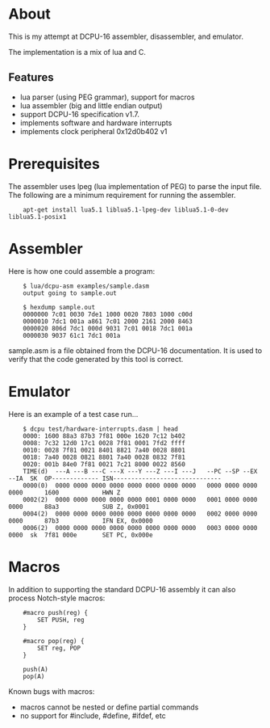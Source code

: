 # About

This is my attempt at DCPU-16 assembler, disassembler, and emulator.

The implementation is a mix of lua and C.

## Features

  * lua parser (using PEG grammar), support for macros
  * lua assembler (big and little endian output)
  * support DCPU-16 specification v1.7.
  * implements software and hardware interrupts
  * implements clock peripheral 0x12d0b402 v1

# Prerequisites

The assembler uses lpeg (lua implementation of PEG) to parse the input file.  The following are a minimum requirement
for running the assembler.

        apt-get install lua5.1 liblua5.1-lpeg-dev liblua5.1-0-dev liblua5.1-posix1

# Assembler

Here is how one could assemble a program:

        $ lua/dcpu-asm examples/sample.dasm
        output going to sample.out

        $ hexdump sample.out
        0000000 7c01 0030 7de1 1000 0020 7803 1000 c00d
        0000010 7dc1 001a a861 7c01 2000 2161 2000 8463
        0000020 806d 7dc1 000d 9031 7c01 0018 7dc1 001a
        0000030 9037 61c1 7dc1 001a                    

sample.asm is a file obtained from the DCPU-16 documentation.  It is used to 
verify that the code generated by this tool is correct.

# Emulator

Here is an example of a test case run...

        $ dcpu test/hardware-interrupts.dasm | head
        0000: 1600 88a3 87b3 7f81 000e 1620 7c12 b402
        0008: 7c32 12d0 17c1 0028 7f81 0001 7fd2 ffff
        0010: 0028 7f81 0021 8401 8821 7a40 0028 8801
        0018: 7a40 0028 0821 8801 7a40 0028 0832 7f81
        0020: 001b 84e0 7f81 0021 7c21 8000 0022 8560
        TIME(d)  ---A ---B ---C ---X ---Y ---Z ---I ---J   --PC --SP --EX --IA  SK  OP------------- ISN------------------------------
        0000(0)  0000 0000 0000 0000 0000 0000 0000 0000   0000 0000 0000 0000      1600            HWN Z
        0002(2)  0000 0000 0000 0000 0000 0001 0000 0000   0001 0000 0000 0000      88a3            SUB Z, 0x0001
        0004(2)  0000 0000 0000 0000 0000 0000 0000 0000   0002 0000 0000 0000      87b3            IFN EX, 0x0000
        0006(2)  0000 0000 0000 0000 0000 0000 0000 0000   0003 0000 0000 0000  sk  7f81 000e       SET PC, 0x000e


# Macros

In addition to supporting the standard DCPU-16 assembly it can also process Notch-style macros:

        #macro push(reg) {
            SET PUSH, reg
        }

        #macro pop(reg) {
            SET reg, POP
        }

        push(A)
        pop(A)

Known bugs with macros:

  * macros cannot be nested or define partial commands
  * no support for #include, #define, #ifdef, etc

